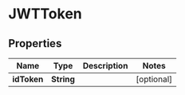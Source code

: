 # JWTToken

## Properties
Name | Type | Description | Notes
------------ | ------------- | ------------- | -------------
**idToken** | **String** |  |  [optional]
